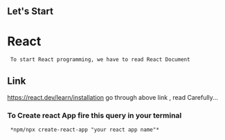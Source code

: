 ## Let's Start

# React
     To start React programming, we have to read React Document
## Link
https://react.dev/learn/installation
     go through above link , read Carefully...

### To Create react App fire this query in your terminal
     *npm/npx create-react-app "your react app name"*
